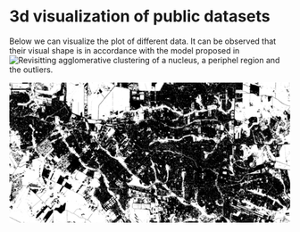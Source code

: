 # 3d visualization of public datasets

Below we can visualize the plot of different data. It can be observed that their visual shape is in accordance with the model proposed in ![Revisitting agglomerative clustering](ihttps://arxiv.org/abs/2005.07995) of a nucleus, a periphel region and the outliers.


<a href="https://github.com/tokudaek/citydiffusion">
<img src="https://github.com/ericktokuda/ericktokuda/raw/main/img/greendiff_animation.gif" title="Diffusion of the green regions" width="640">
</a>

